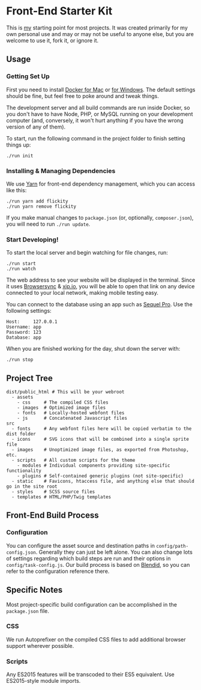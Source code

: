 # Front-End Starter Kit

This is [my](https://github.com/elivz) starting point for most projects. It was created primarily for my own personal use and may or may not be useful to anyone else, but you are welcome to use it, fork it, or ignore it.

## Usage

### Getting Set Up

First you need to install [Docker for Mac](https://www.docker.com/docker-mac) or [for Windows](https://www.docker.com/docker-windows). The default settings should be fine, but feel free to poke around and tweak things.

The development server and all build commands are run inside Docker, so you don't have to have Node, PHP, or MySQL running on your development computer (and, conversely, it won't hurt anything if you have the wrong version of any of them). 

To start, run the following command in the project folder to finish setting things up:

    ./run init

### Installing & Managing Dependencies

We use [Yarn](https://yarnpkg.com/en/docs) for front-end dependency management, which you can access like this:

    ./run yarn add flickity
    ./run yarn remove flickity

If you make manual changes to `package.json` (or, optionally, `composer.json`), you will need to run `./run update`.

### Start Developing!

To start the local server and begin watching for file changes, run:

    ./run start
    ./run watch

The web address to see your website will be displayed in the terminal. Since it uses [Browsersync](https://www.browsersync.io) & [xip.io](http://xip.io), you will be able to open that link on any device connected to your local network, making mobile testing easy.

You can connect to the database using an app such as [Sequel Pro](http://sequelpro.com). Use the following settings:

    Host:     127.0.0.1
    Username: app
    Password: 123
    Database: app

When you are finished working for the day, shut down the server with:

    ./run stop

## Project Tree

    dist/public_html # This will be your webroot
      - assets   
        - css     # The compiled CSS files
        - images  # Optimized image files
        - fonts   # Locally-hosted webfont files
        - js      # Concatenated Javascript files
    src
      - fonts     # Any webfont files here will be copied verbatim to the dist folder
      - icons     # SVG icons that will be combined into a single sprite file
      - images    # Unoptimized image files, as exported from Photoshop, etc.
      - scripts   # All custom scripts for the theme
        - modules # Individual components providing site-specific functionality
        - plugins # Self-contained generic plugins (not site-specific)
      - static    # Favicons, htaccess file, and anything else that should go in the site root
      - styles    # SCSS source files
      - templates # HTML/PHP/Twig templates

## Front-End Build Process

### Configuration

You can configure the asset source and destination paths in `config/path-config.json`. Generally they can just be left alone. You can also change lots of settings regarding which build steps are run and their options in `config/task-config.js`. Our build process is based on [Blendid](https://github.com/vigetlabs/blendid#configuration), so you can refer to the configuration reference there.

## Specific Notes

Most project-specific build configuration can be accomplished in the `package.json` file.

### CSS

We run Autoprefixer on the compiled CSS files to add additional browser support wherever possible.

### Scripts

Any ES2015 features will be transcoded to their ES5 equivalent. Use ES2015-style module imports.

